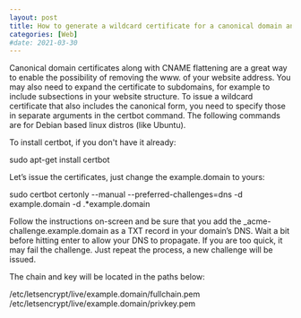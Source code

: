 ```yaml
---
layout: post
title: How to generate a wildcard certificate for a canonical domain and subdomains using Let’s Encrypt/Certbot
categories: [Web]
#date: 2021-03-30
---
```


Canonical domain certificates along with CNAME flattening are a great way to enable the possibility of removing the www. of your website address. You may also need to expand the certificate to subdomains, for example to include subsections in your website structure. To issue a wildcard certificate that also includes the canonical form, you need to specify those in separate arguments in the certbot command. The following commands are for Debian based linux distros (like Ubuntu).
 
To install certbot, if you don't have it already:
 
<p class="message">sudo apt-get install certbot</p>
 
Let’s issue the certificates, just change the example.domain to yours: 
 
<p class="message">sudo certbot certonly --manual --preferred-challenges=dns -d example.domain -d .*example.domain</p>

Follow the instructions on-screen and be sure that you add the \_acme-challenge.example.domain as a TXT record in your domain’s DNS. Wait a bit before hitting enter to allow your DNS to propagate. If you are too quick, it may fail the challenge. Just repeat the process, a new challenge will be issued.
 
The chain and key will be located in the paths below:
 
<p class="message">/etc/letsencrypt/live/example.domain/fullchain.pem<br>
/etc/letsencrypt/live/example.domain/privkey.pem</p>
